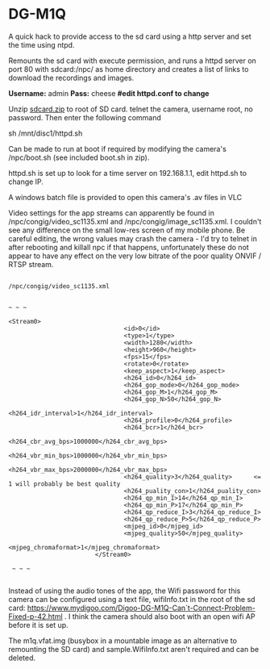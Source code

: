 # DG-M1Q
A quick hack to provide access to the sd card using a http server and set the time using ntpd.

Remounts the sd card with execute permission, and runs a httpd server on port 80 with sdcard:/npc/ as home directory and creates a list of links to download the recordings and images.

__Username:__ admin __Pass:__ cheese __#edit httpd.conf to change__


Unzip [sdcard.zip](../raw/master/sdcard.zip) to root of SD card.
telnet the camera, username root, no password. Then enter the following command

sh /mnt/disc1/httpd.sh


Can be made to run at boot if required by modifying the camera's /npc/boot.sh (see included boot.sh in zip).

httpd.sh is set up to look for a time server on 192.168.1.1, edit httpd.sh to change IP.


A windows batch file is provided to open this camera's .av files in VLC 


Video settings for the app streams can apparently be found in /npc/congig/video_sc1135.xml and /npc/congig/image_sc1135.xml. I couldn't see any difference on the small low-res screen of my mobile phone. Be careful editing, the wrong values may crash the camera - I'd try to telnet in after rebooting and killall npc if that happens, unfortunately these do not appear to have any effect on the very low bitrate of the poor quality ONVIF / RTSP stream.


```

/npc/congig/video_sc1135.xml


~ ~ ~

<Stream0>
                                <id>0</id>
                                <type>1</type>
                                <width>1280</width>
                                <height>960</height>
                                <fps>15</fps>
                                <rotate>0</rotate>
                                <keep_aspect>1</keep_aspect>
                                <h264_id>0</h264_id>
                                <h264_gop_mode>0</h264_gop_mode>
                                <h264_gop_M>1</h264_gop_M>
                                <h264_gop_N>50</h264_gop_N>
                                <h264_idr_interval>1</h264_idr_interval>
                                <h264_profile>0</h264_profile>
                                <h264_bcr>1</h264_bcr>             
                                <h264_cbr_avg_bps>1000000</h264_cbr_avg_bps>
                                <h264_vbr_min_bps>1000000</h264_vbr_min_bps>
                                <h264_vbr_max_bps>2000000</h264_vbr_max_bps>
                                <h264_quality>3</h264_quality>      <= 1 will probably be best quality
                                <h264_puality_con>1</h264_puality_con>
                                <h264_qp_min_I>14</h264_qp_min_I>
                                <h264_qp_min_P>17</h264_qp_min_P>
                                <h264_qp_reduce_I>3</h264_qp_reduce_I>
                                <h264_qp_reduce_P>5</h264_qp_reduce_P>
                                <mjpeg_id>0</mjpeg_id>
                                <mjpeg_quality>50</mjpeg_quality>
                                <mjpeg_chromaformat>1</mjpeg_chromaformat>
                        </Stream0>
 
 ~ ~ ~
 
 ```


Instead of using the audio tones of the app, the Wifi password for this camera can be configured using a text file, wifiInfo.txt in the root of the sd card: https://www.mydigoo.com/Digoo-DG-M1Q-Can`t-Connect-Problem-Fixed-p-42.html . I think the camera should also boot with an open wifi AP before it is set up. 


The m1q.vfat.img (busybox in a mountable image as an alternative to remounting the SD card) and sample.WifiInfo.txt aren't required and can be deleted.
